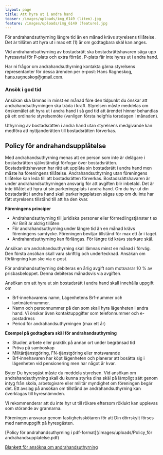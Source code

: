 ```yaml
---
layout: page
title: Att hyra ut i andra hand
teaser: /images/uploads/img_6149 (liten).jpg
feature: /images/uploads/img_6149 (feature).jpg
---
```

För andrahandsuthyrning längre tid än en månad krävs styrelsens tillåtelse. Det är tillåten att hyra ut i max ett (1) år om godtagbara skäl kan anges.

Vid andrahandsuthyrning av bostadsrätt ska bostadsrättshavaren säga upp hyresavtal för P-plats och extra förråd. P-plats får inte hyras ut i andra hand.

Har ni frågor om andrahandsuthyrning kontakta gärna styrelsens representanter för dessa ärenden per e-post: Hans Ragneskog, hans.ragneskog@gmail.com.

### Ansök i god tid

Ansökan ska lämnas in minst en månad före den tidpunkt du önskar att andrahandsuthyrningen ska träda i kraft. Styrelsen måste meddelas om önskemålet att hyra ut i andra hand i så god tid att ärendet hinner behandlas på ett ordinarie styrelsemöte (vanligen första helgfria torsdagen i månaden).

Uthyrning av bostadsrätten i andra hand utan styrelsens medgivande kan medföra att nyttjanderätten till bostadsrätten förverkas. 

## Policy för andrahandsupplåtelse

Med andrahandsuthyrning menas att en person som inte är delägare i bostadsrätten självständigt förfogar över bostadsrätten. Bostadsrättshavaren har rätt att upplåta sin bostadsrätt i andra hand men måste ha föreningens tillåtelse. Andrahandsuthyrning utan föreningens tillåtelse kan leda till att bostadsrätten förverkas. Bostadsrättshavaren är under andrahandsuthyrningen ansvarig för att avgiften blir inbetald. Det är inte tillåtet att hyra ut sin parkeringsplats i andra hand. Om du hyr ut din bostadsrätt i andra hand skall parkeringsplatsen sägas upp om du inte har fått styrelsens tillstånd till att ha den kvar.

**Föreningens principer**

* Andrahandsuthyrning till juridiska personer eller förmedlingstjänster t ex Air BnB är aldrig tillåten
* För andrahandsuthyrning under längre tid än en månad krävs föreningens samtycke. Föreningen beviljar tillstånd för max ett år i taget.
* Andrahandsuthyrning kan förlängas. För längre tid krävs starkare skäl.

Ansökan om andrahandsuthyrning skall lämnas minst en månad i förväg. Den första ansökan skall vara skriftlig och undertecknad. Ansäkan om förlängning kan ske via e-post.

För andrahandsuthyrning debiteras en årlig avgift som motsvarar 10 % av prisbasbeloppet. Denna debiteras månadsvis via avgiften.

Ansökan om att hyra ut sin bostadsrätt i andra hand skall innehålla uppgift om

* Brf-innehavarens namn, Lägenhetens Brf-nummer och lantmäterinummer.
* Namn och personnummer på den som skall hyra lägenheten i andra hand. Vi önskar även kontaktuppgifter som telefonnummer och e-postadress
* Period för andrahandsuthyrningen (max ett år)

**Exempel på godtagbara skäl för andrahandsuthyrning**

* Studier, arbete eller praktik på annan ort under begränsad tid
* Pröva på samboskap
* Militärtjänstgöring, FN-tjänstgöring eller motsvarande
* Brf-innehavaren har köpt lägenheten och planerar att bosätta sig i lägenheten vid pensionering men har något år kvar.

Byter Du hyresgäst måste du meddela styrelsen. Vid ansökan om andrahandsuthyrning skall du kunna styrka dina skäl på lämpligt sätt genom intyg från skola, arbetsgivare eller militär myndighet om föreningen begär det. Ett avslag på ansökan om tillstånd av andrahandsuthyrning kan överklagas till hyresnämnden.

Vi rekommenderar att du inte hyr ut till rökare eftersom röklukt kan upplevas som störande av grannarna.

Föreningen ansvarar genom fastighetsskötaren för att Din dörrskylt förses med namnuppgift på hyresgästen.

[Policy för andrahandsuthyrning i pdf-format](/images/uploads/Policy_för andrahandsupplatelse.pdf)

[Blankett för ansökna om andrahandsuthyrning](/images/uploads/Ans_andrahandsuth_2019.pdf)
